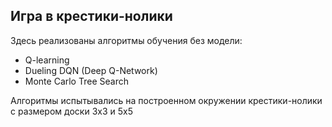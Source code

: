 ## Игра в крестики-нолики

Здесь реализованы алгоритмы обучения без модели:
- Q-learning
- Dueling DQN (Deep Q-Network)
- Monte Carlo Tree Search

Алгоритмы испытывались на построенном окружении крестики-нолики с размером доски 3х3 и 5х5